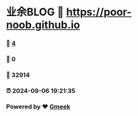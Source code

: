 # 业余BLOG :link: https://poor-noob.github.io 
### :page_facing_up: [4](https://poor-noob.github.io/tag.html) 
### :speech_balloon: 0 
### :hibiscus: 32914 
### :alarm_clock: 2024-09-06 19:21:35 
### Powered by :heart: [Gmeek](https://github.com/Meekdai/Gmeek)

